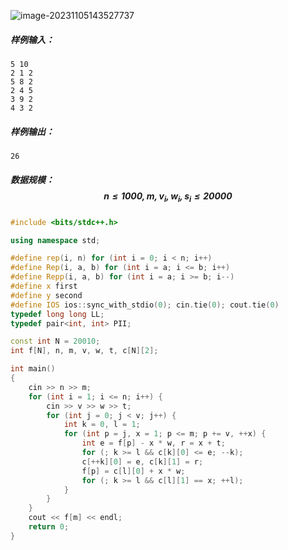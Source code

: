 ![image-20231105143527737](C:\Users\30884\AppData\Roaming\Typora\typora-user-images\image-20231105143527737.png)

##### 样例输入：

```
5 10
2 1 2
5 8 2
2 4 5
3 9 2
4 3 2
```

##### 样例输出：

```
26
```

##### 数据规模：$$n \le 1000, m, v_i, w_i, s_i \le 20000$$

```c++
#include <bits/stdc++.h>

using namespace std;

#define rep(i, n) for (int i = 0; i < n; i++) 
#define Rep(i, a, b) for (int i = a; i <= b; i++)
#define Repp(i, a, b) for (int i = a; i >= b; i--)
#define x first
#define y second
#define IOS ios::sync_with_stdio(0); cin.tie(0); cout.tie(0)
typedef long long LL;
typedef pair<int, int> PII;

const int N = 20010;
int f[N], n, m, v, w, t, c[N][2];

int main()
{
    cin >> n >> m;
    for (int i = 1; i <= n; i++) {
    	cin >> v >> w >> t;
    	for (int j = 0; j < v; j++) {
    		int k = 0, l = 1;
    		for (int p = j, x = 1; p <= m; p += v, ++x) {
    			int e = f[p] - x * w, r = x + t;
    			for (; k >= l && c[k][0] <= e; --k);
    			c[++k][0] = e, c[k][1] = r;
    			f[p] = c[l][0] + x * w;
    			for (; k >= l && c[l][1] == x; ++l); 
    		}
    	}
    }
    cout << f[m] << endl;
    return 0;
}
```

